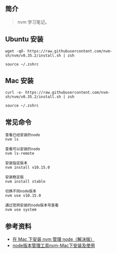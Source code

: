 ## 简介

> nvm 学习笔记。

## Ubuntu 安装

```text
wget -qO- https://raw.githubusercontent.com/nvm-sh/nvm/v0.35.2/install.sh | zsh

source ~/.zshrc
```

## Mac 安装

```text
curl -o- https://raw.githubusercontent.com/nvm-sh/nvm/v0.35.2/install.sh | zsh

source ~/.zshrc
```

## 常见命令

```text
查看已经安装的node
nvm ls

查看可以安装的node
nvm ls-remote

安装指定版本
nvm install v10.15.0

安装稳定版
nvm install stable

切换不同node版本
nvm use v10.15.0

通过官网安装的node版本号查看
nvm use system
```

## 参考资料

- [在 Mac 下安装 nvm 管理 node（解决版）](https://segmentfault.com/a/1190000017391932)
- [node版本管理工具nvm-Mac下安装及使用](https://segmentfault.com/a/1190000004404505)
